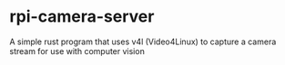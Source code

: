 # rpi-camera-server

A simple rust program that uses v4l (Video4Linux) to capture a camera stream for use with computer vision
